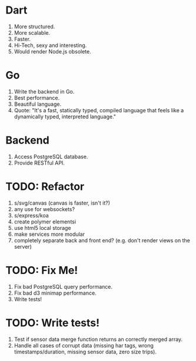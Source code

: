 # Dart

1. More structured.
2. More scalable.
3. Faster.
4. Hi-Tech, sexy and interesting.
5. Would render Node.js obsolete.

# Go

1. Write the backend in Go.
2. Best performance.
3. Beautiful language.
4. Quote: "It's a fast, statically typed, compiled language that feels like a dynamically typed, interpreted language."

# Backend

1. Access PostgreSQL database.
2. Provide RESTful API.

# TODO: Refactor

1. s/svg/canvas (canvas is faster, isn't it?)
2. any use for websockets?
3. s/express/koa
4. create polymer elementsi
5. use html5 local storage
6. make services more modular
7. completely separate back and front end? (e.g. don't render views on the server)

# TODO: Fix Me!

1. Fix bad PostgreSQL query performance.
2. Fix bad d3 minimap performance.
3. Write tests!

# TODO: Write tests!

1. Test if sensor data merge function returns an correctly merged array.
2. Handle all cases of corrupt data (missing har tags, wrong timestamps/duration, missing sensor data, zero size trips).
